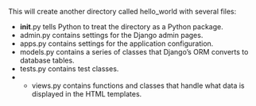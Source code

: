  This will create another directory called hello_world with several files:


- __init__.py tells Python to treat the directory as a Python package.
- admin.py contains settings for the Django admin pages.
- apps.py contains settings for the application configuration.
- models.py contains a series of classes that Django’s ORM converts to database tables.
- tests.py contains test classes.
- - views.py contains functions and classes that handle what data is displayed in the HTML templates.
